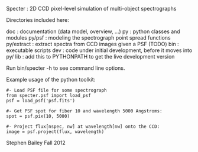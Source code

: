 Specter : 2D CCD pixel-level simulation of multi-object spectrographs

Directories included here:

doc : documentation (data model, overview, ...)
py  : python classes and modules
    py/psf : modeling the spectrograph point spread functions
    py/extract : extract spectra from CCD images given a PSF (TODO)
bin : executable scripts
dev : code under initial development, before it moves into py/
lib : add this to PYTHONPATH to get the live development version

Run bin/specter -h to see command line options.

Example usage of the python toolkit:

    #- Load PSF file for some spectrograph
    from specter.psf import load_psf
    psf = load_psf('psf.fits')
    
    #- Get PSF spot for fiber 10 and wavelength 5000 Angstroms:
    spot = psf.pix(10, 5000)
    
    #- Project flux[nspec, nw] at wavelength[nw] onto the CCD:
    image = psf.project(flux, wavelength)

Stephen Bailey
Fall 2012

